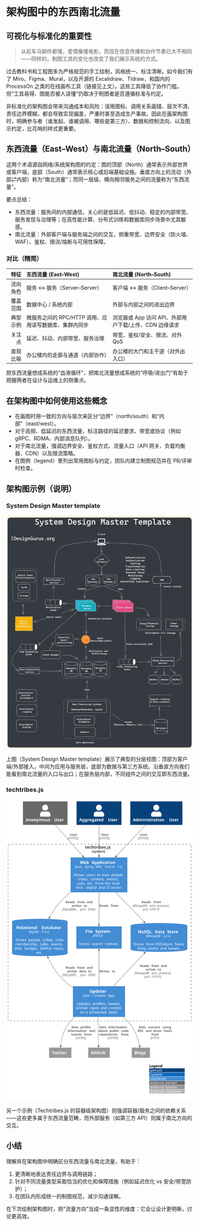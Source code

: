 # 架构图中的东西南北流量

## 可视化与标准化的重要性

> 从前车马邮件都慢，爱情像慢电影，而现在信息传播和协作节奏已大不相同——同样的，制图工具的变化也改变了我们展示系统的方式。

过去教科书和工程图多为严格规范的手工绘制，风格统一、标注清晰。如今我们有了 Miro、Figma、Mural，以及开源的 Excalidraw、Tldraw，和国内的 ProcessOn 之类的在线画布工具（链接见上文）。这些工具降低了协作门槛，但“工具易得、图能否被人读懂”仍取决于制图者是否遵循标准与约定。

非标准化的架构图会带来沟通成本和风险：误用图标、调用关系画错、层次不清、责任边界模糊，都会导致实现偏差，严重时甚至造成生产事故。因此在画架构图时，明确参与者（谁发起、谁被调用、哪些是第三方）、数据和控制流向、以及图示约定，比花哨的样式更重要。

## 东西流量（East–West）与南北流量（North–South）

这两个术语源自网络/系统架构图的约定：图的顶部（North）通常表示外部世界或客户端，底部（South）通常表示核心或后端基础设施。垂直方向上的流动（外部⇄内部）称为“南北流量”；而同一层级、横向相邻服务之间的流量称为“东西流量”。

要点总结：

- 东西流量：服务间的内部通信，关心的是低延迟、低抖动、稳定的内部带宽、服务发现与治理等；在高性能计算、分布式训练和数据库同步场景中尤其敏感。
- 南北流量：外部客户端与服务端之间的交互，侧重带宽、边界安全（防火墙、WAF）、鉴权、限流/熔断与可用性保障。

### 对比（精简）

| 特征 | 东西流量 (East–West) | 南北流量 (North–South) |
| ---: | :--- | :--- |
| 流向角色 | 服务 ↔ 服务（Server–Server） | 客户端 ↔ 服务（Client–Server） |
| 覆盖范围 | 数据中心 / 系统内部 | 外部与内部之间的进出边界 |
| 典型示例 | 微服务之间的 RPC/HTTP 调用、应用读写数据库、集群内同步 | 浏览器或 App 访问 API、外部用户下载/上传、CDN 边缘请求 |
| 关注点 | 延迟、抖动、内部带宽、服务治理 | 带宽、鉴权/安全、限流、对外 QoS |
| 直观比喻 | 办公楼内的走廊与通道（内部协作） | 办公楼的大门和主干道（对外出入口） |

把东西流量想成系统的“血液循环”，把南北流量想成系统的“呼吸/进出门”有助于把握两者在设计与运维上的侧重点。

## 在架构图中如何使用这些概念

- 在画图时用一致的方向与层次来区分“边界”（north/south）和“内部”（east/west）。
- 对于高频、低延迟的东西流量，标注路径的延迟要求、带宽或协议（例如 gRPC、RDMA、内部消息队列）。
- 对于南北流量，强调边界安全、鉴权方式、流量入口（API 网关、负载均衡器、CDN）以及限流策略。
- 在图例（legend）里列出常用图标与约定，团队内建立制图规范并在 PR/评审时检查。

## 架构图示例（说明）

### System Design Master template

![System Design Master template](https://github.com/guzhongren/picx-images-hosting/raw/master/Arch/system-design/system-design-master-template.3ns0ueadqk.webp)

上图（System Design Master template）展示了典型的分层视图：顶部为客户端/外部接入，中间为应用与服务层，底部为数据与第三方系统。沿垂直方向我们能看到南北流量的入口与出口；在服务层内部，不同组件之间的交互即东西流量。

### techtribes.js

![techtribes.js](https://github.com/guzhongren/picx-images-hosting/raw/master/Arch/system-design/system-design.7snm6i7jt9.svg)

另一个示例（Techtribes.js 的容器级架构图）则强调容器/服务之间的依赖关系——这些更多属于东西流量范畴，而外部服务（如第三方 API）则属于南北方向的交互。

## 小结

理解并在架构图中明确区分东西流量与南北流量，有助于：

1. 更清晰地表达责任边界与调用链路；
2. 针对不同流量类型采取恰当的优化和保障措施（例如延迟优化 vs 安全/带宽防护）；
3. 在团队内形成统一的制图规范，减少沟通误解。

在下次绘制架构图时，把“流量方向”当成一条显性的维度：它会让设计更明晰，讨论更高效。

